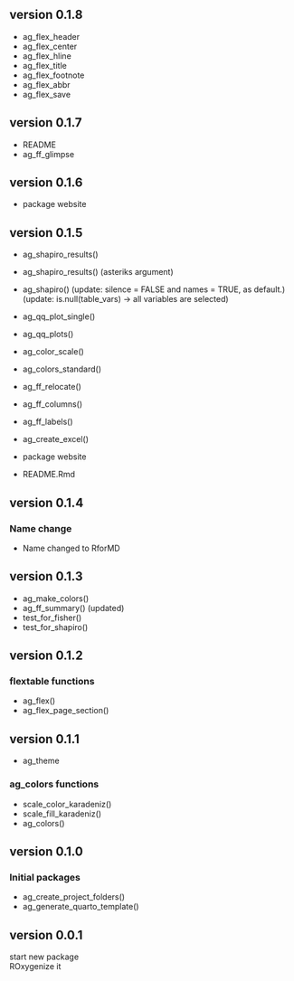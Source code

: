 
## version 0.1.8
  - ag_flex_header
  - ag_flex_center
  - ag_flex_hline
  - ag_flex_title
  - ag_flex_footnote
  - ag_flex_abbr
  - ag_flex_save
  
  
  

## version 0.1.7
- README
- ag_ff_glimpse

## version 0.1.6
- package website

## version 0.1.5 
- ag_shapiro_results()
- ag_shapiro_results() (asteriks argument)
- ag_shapiro()
(update: silence = FALSE and names = TRUE, as default.)  
(update: is.null(table_vars) -> all variables are selected) 
- ag_qq_plot_single()
- ag_qq_plots()
- ag_color_scale()
- ag_colors_standard()
- ag_ff_relocate()
- ag_ff_columns()
- ag_ff_labels()
- ag_create_excel()

  
- package website
  
- README.Rmd






## version 0.1.4

### Name change

- Name changed to RforMD



## version 0.1.3

- ag_make_colors() 
- ag_ff_summary() (updated)
- test_for_fisher()
- test_for_shapiro()


## version 0.1.2


### flextable functions
- ag_flex()
- ag_flex_page_section()

## version 0.1.1


- ag_theme
 
### ag_colors functions
- scale_color_karadeniz()
- scale_fill_karadeniz()
- ag_colors()



## version 0.1.0

### Initial packages
- ag_create_project_folders()
- ag_generate_quarto_template()



## version 0.0.1

start new package  
ROxygenize it
